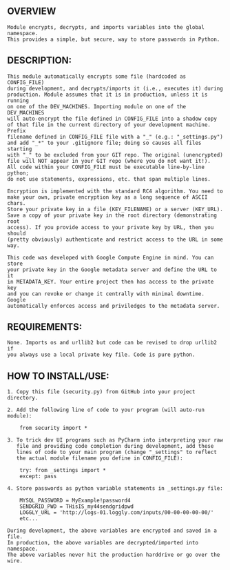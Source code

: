 OVERVIEW
--------

    Module encrypts, decrypts, and imports variables into the global namespace.
    This provides a simple, but secure, way to store passwords in Python.


DESCRIPTION:
------------

    This module automatically encrypts some file (hardcoded as CONFIG_FILE)
    during development, and decrypts/imports it (i.e., executes it) during
    production. Module assumes that it is in production, unless it is running
    on one of the DEV_MACHINES. Importing module on one of the DEV_MACHINES
    will auto-encrypt the file defined in CONFIG_FILE into a shadow copy
    of that file in the current directory of your development machine. Prefix
    filename defined in CONFIG_FILE file with a "_" (e.g.: "_settings.py")
    and add "_*" to your .gitignore file; doing so causes all files starting
    with "_" to be excluded from your GIT repo. The original (unencrypted)
    file will NOT appear in your GIT repo (where you do not want it!).
    All code within your CONFIG_FILE must be executable line-by-line python;
    do not use statements, expressions, etc. that span multiple lines.

    Encryption is implemented with the standard RC4 algorithm. You need to
    make your own, private encryption key as a long sequence of ASCII chars.
    Store your private key in a file (KEY_FILENAME) or a server (KEY_URL).
    Save a copy of your private key in the root directory (demonstrating root
    access). If you provide access to your private key by URL, then you should
    (pretty obviously) authenticate and restrict access to the URL in some way.

    This code was developed with Google Compute Engine in mind. You can store
    your private key in the Google metadata server and define the URL to it
    in METADATA_KEY. Your entire project then has access to the private key
    and you can revoke or change it centrally with minimal downtime. Google
    automatically enforces access and priviledges to the metadata server.


REQUIREMENTS:
-------------

    None. Imports os and urllib2 but code can be revised to drop urllib2 if
    you always use a local private key file. Code is pure python.


HOW TO INSTALL/USE:
-------------------

    1. Copy this file (security.py) from GitHub into your project directory.

    2. Add the following line of code to your program (will auto-run module):

        from security import *

    3. To trick dev UI programs such as PyCharm into interpreting your raw
       file and providing code completion during development, add these
       lines of code to your main program (change "_settings" to reflect
       the actual module filename you define in CONFIG_FILE):

        try: from _settings import *
        except: pass

    4. Store passwords as python variable statements in _settings.py file:

        MYSQL_PASSWORD = MyExample!password4
        SENDGRID_PWD = THisIS_my44sendgridpwd
        LOGGLY_URL = 'http://logs-01.loggly.com/inputs/00-00-00-00-00/'
        etc...

    During development, the above variables are encrypted and saved in a file.
    In production, the above variables are decrypted/imported into namespace.
    The above variables never hit the production harddrive or go over the wire.
